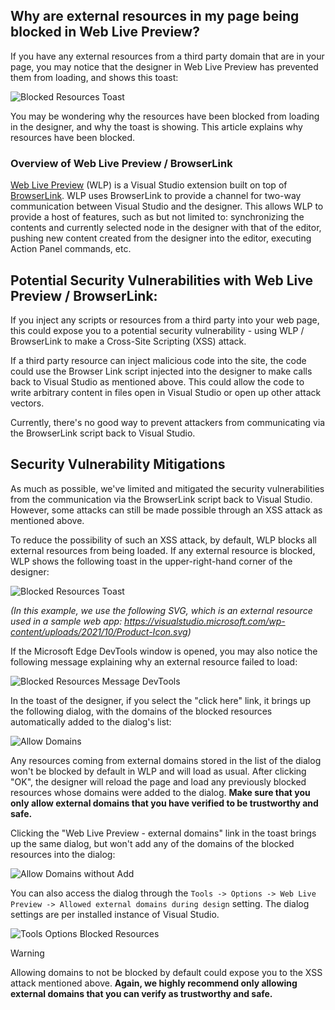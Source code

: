 ## Why are external resources in my page being blocked in Web Live Preview?

If you have any external resources from a third party domain that are in your page, you may notice that the designer in Web Live Preview has prevented them from loading, and shows this toast:

![Blocked Resources Toast](https://user-images.githubusercontent.com/8541576/220452947-52dc80dc-19c5-40e9-9f10-12007d209491.png)

You may be wondering why the resources have been blocked from loading in the designer, and why the toast is showing. This article explains why resources have been blocked.

### Overview of Web Live Preview / BrowserLink

[Web Live Preview](https://devblogs.microsoft.com/dotnet/introducing-web-live-preview/) (WLP) is a Visual Studio extension built on top of [BrowserLink](/aspnet/core/client-side/using-browserlink). WLP uses BrowserLink to provide a channel for two-way communication between Visual Studio and the designer. This allows WLP to provide a host of features, such as but not limited to: synchronizing the contents and currently selected node in the designer with that of the editor, pushing new content created from the designer into the editor, executing Action Panel commands, etc.

## Potential Security Vulnerabilities with Web Live Preview / BrowserLink:

If you inject any scripts or resources from a third party into your web page, this could expose you to a potential security vulnerability - using WLP / BrowserLink to make a Cross-Site Scripting (XSS) attack.

If a third party resource can inject malicious code into the site, the code could use the Browser Link script injected into the designer to make calls back to Visual Studio as mentioned above. This could allow the code to write arbitrary content in files open in Visual Studio or open up other attack vectors.

Currently, there's no good way to prevent attackers from communicating via the BrowserLink script back to Visual Studio.

## Security Vulnerability Mitigations

As much as possible, we've limited and mitigated the security vulnerabilities from the communication via the BrowserLink script back to Visual Studio. However, some attacks can still be made possible through an XSS attack as mentioned above.

To reduce the possibility of such an XSS attack, by default, WLP blocks all external resources from being loaded. If any external resource is blocked, WLP shows the following toast in the upper-right-hand corner of the designer:

![Blocked Resources Toast](https://user-images.githubusercontent.com/8541576/220452947-52dc80dc-19c5-40e9-9f10-12007d209491.png)

*(In this example, we use the following SVG, which is an external resource used in a sample web app: https://visualstudio.microsoft.com/wp-content/uploads/2021/10/Product-Icon.svg)*

If the Microsoft Edge DevTools window is opened, you may also notice the following message explaining why an external resource failed to load:

![Blocked Resources Message DevTools](https://user-images.githubusercontent.com/8541576/220453093-773a6592-375c-43f3-8580-bae1207c04b4.png)

In the toast of the designer, if you select the "click here" link, it brings up the following dialog, with the domains of the blocked resources automatically added to the dialog's list:

![Allow Domains](https://user-images.githubusercontent.com/8541576/220453127-86114eb1-b3c6-465d-87c6-7bc6a31ea686.png)

Any resources coming from external domains stored in the list of the dialog won't be blocked by default in WLP and will load as usual. After clicking "OK", the designer will reload the page and load any previously blocked resources whose domains were added to the dialog. **Make sure that you only allow external domains that you have verified to be trustworthy and safe.**

Clicking the "Web Live Preview - external domains" link in the toast brings up the same dialog, but won't add any of the domains of the blocked resources into the dialog:

![Allow Domains without Add](https://user-images.githubusercontent.com/8541576/220453161-81d77e15-5e70-415f-bced-62421159b151.png)

You can also access the dialog through the `Tools -> Options -> Web Live Preview -> Allowed external domains during design`  setting. The dialog settings are per installed instance of Visual Studio.

![Tools Options Blocked Resources](https://user-images.githubusercontent.com/8541576/220453205-012d1d8a-0883-465f-9c25-6d4b4e2f00dd.png)

> [!WARNING]
>
>Allowing domains to not be blocked by default could expose you to the XSS attack mentioned above. **Again, we highly recommend only allowing external domains that you can verify as trustworthy and safe.**
